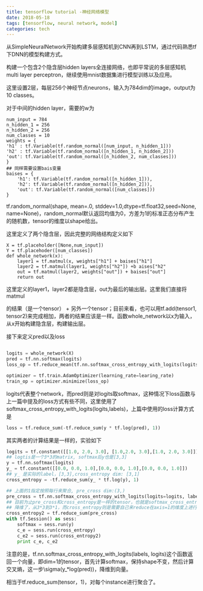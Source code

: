 ```yaml
---
title: tensorflow tutorial -神经网络模型
date: 2018-05-18
tags: [tensorflow, neural network, model]
categories: tech
---
```


从SimpleNeuralNetwork开始构建多层感知机到CNN再到LSTM，通过代码熟悉tf下DNN的模型构建方式。

构建一个包含2个隐含层hidden layers全连接网络，也即平常说的多层感知机multi layer perceptron，继续使用mnist数据集进行模型训练以及应用。

这里设置2层，每层256个神经节点neurons，输入为784dim的image，output为10 classes。

对于中间的hidden layer，需要的w为

```pytho
num_input = 784
n_hidden_1 = 256
n_hidden_2 = 256
num_classes = 10
weights = {
'h1' : tf.Variable(tf.random_normal([num_input, n_hidden_1]))
'h2' : tf.Variable(tf.random_normal([n_hidden_1, n_hidden_2]))
'out': tf.Variable(tf.random_normal([n_hidden_2, num_classes]))
}
## 同样需要设置bais变量
baises = {
    'h1': tf.Variable(tf.random_normal([n_hidden_1])),
    'h2': tf.Variable(tf.random_normal([n_hidden_2])),
    'out': tf.Variable(tf.random_normal([num_classes]))
}

```

<!--more-->

tf.random_normal(shape, mean=.0, stddev=1.0,dtype=tf.float32,seed=None, name=None)，random_normal默认返回均值为0，方差为1的标准正态分布产生的随机数，tensor的维度以shape给出。

这里定义了两个隐含层，因此完整的网络结构定义如下

```pytho
X = tf.placeholder([None,num_input])
Y = tf.placehoder([num_classes])
def whole_network(x):
	layer1 = tf.matmul(x, weights["h1"] + baises["h1"]
	layer2 = tf.matmul(layer1, weights["h2"]) +b aises["h2"
	out = tf.matmul(layer2, weights["out"]) + baises["out"]
	return out
```

这里定义的layer1，layer2都是隐含层，out为最后的输出层。这里我们直接将matmul

的结果（是一个tensor） + 另外一个tensor；目前来看，也可以用tf.add(tensor1, tensor2)来完成相加，两者的结果应该是一样。函数whole_network以x为输入，从x开始构建隐含层，构建输出层。

接下来定义pred以及loss

```python

logits = whole_network(X)
pred = tf.nn.softmax(logits)
loss_op = tf.reduce_mean(tf.nn.softmax_cross_entropy_with_logits(logits=logtis, labels=Y))

optimizer = tf.train.AdamOptimizer(learning_rate=learing_rate)
train_op = optimizer.minimize(loss_op)
```

logits代表整个network，而pred则是对logits取softmax，这种情况下loss函数与上一篇中提及的loss方式有些不同，这里使用了softmax_cross_entropy_with_logits(logits,labels)，上篇中使用的loss计算方式是

```python
loss = tf.reduce_sum(-tf.reduce_sum(y * tf.log(pred), 1))
```

其实两者的计算结果是一样的，实验如下

```python
logits = tf.constant([[1.0, 2.0, 3.0], [1.0,2.0, 3.0],[1.0, 2.0, 3.0]])
## logtis是一个3*3的matrix, softmax后y也是[3,3]
y = tf.nn.softmax(logits)
y_ = tf.constant([[0.0, 0.0, 1.0],[0.0, 0.0, 1.0],[0.0, 0.0, 1.0]])
## y_ 是实际的label，[3,3],cross_entropy dim: [3,1]
cross_entropy = -tf.reduce_sum(y_ * tf.log(y), 1)

## 上面的1指定按照每行来聚合, pre_cross dim:(3,)
pre_cross = tf.nn.softmax_cross_entropy_with_logits(logits=logits, labels=y_)
## 目前为止pre_cross和cross_entropy是一样的tensor，也就是softmax_cross_entropy_with_logits
## 降维了，从3*3到3*1，而cross_entropy则是需要自己来reduce在axis=1的维度上进行降维。
cross_entropy2 = tf.reduce_sum(pre_cross)
with tf.Session() as sess:
    softmax = sess.run(y)
    c_e = sess.run(cross_entropy)
    c_e2 = sess.run(cross_entropy2)
    print c_e, c_e2
```



注意的是，tf.nn.softmax_cross_entropy_with_logits(labels, logits)这个函数返回一个向量，即dim=1的tensor，首先计算softmax，保持shape不变，然后计算交叉熵，这一步\sigma(y_*log(pred))，降维到向量。

相当于tf.reduce_sum(tensor，1)，对每个instance进行聚合了。
